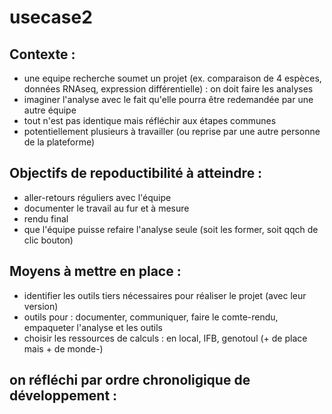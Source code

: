 # usecase2
## Contexte :
- une equipe recherche soumet un projet (ex. comparaison de 4 espèces, données RNAseq, expression différentielle) : on doit faire les analyses
- imaginer l'analyse avec le fait qu'elle pourra être redemandée par une autre équipe
- tout n'est pas identique mais réfléchir aux étapes communes
- potentiellement plusieurs à travailler (ou reprise par une autre personne de la plateforme)
## Objectifs de repoductibilité à atteindre : 
- aller-retours réguliers avec l'équipe 
- documenter le travail au fur et à mesure
- rendu final
- que l'équipe puisse refaire l'analyse seule (soit les former, soit qqch de clic bouton)
## Moyens à mettre en place :
- identifier les outils tiers nécessaires pour réaliser le projet (avec leur version)
- outils pour : documenter, communiquer, faire le comte-rendu, empaqueter l'analyse et les outils
- choisir les ressources de calculs : en local, IFB, genotoul (+ de place mais + de monde-)
## on réfléchi par ordre chronoligique de développement :

 
 
